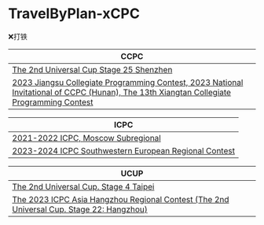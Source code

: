 # TravelByPlan-xCPC

❌打铁

| CCPC |
| --- |
| [The 2nd Universal Cup Stage 25 Shenzhen](https://qoj.ac/contest/1540) |
| [2023 Jiangsu Collegiate Programming Contest, 2023 National Invitational of CCPC (Hunan), The 13th Xiangtan Collegiate Programming Contest](https://codeforces.com/gym/104396) |

| ICPC |
| --- |
| [2021-2022 ICPC, Moscow Subregional](https://codeforces.com/gym/104848) |
| [2023-2024 ICPC Southwestern European Regional Contest](https://codeforces.com/gym/104945) |

| UCUP |
| --- |
| [The 2nd Universal Cup. Stage 4 Taipei](https://qoj.ac/contest/1382) |
| [The 2023 ICPC Asia Hangzhou Regional Contest (The 2nd Universal Cup. Stage 22: Hangzhou)](https://codeforces.com/gym/104976) |

